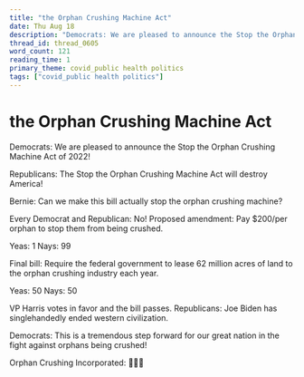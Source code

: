 ```yaml
---
title: "the Orphan Crushing Machine Act"
date: Thu Aug 18
description: "Democrats: We are pleased to announce the Stop the Orphan Crushing Machine Act of 2022! Republicans: The Stop the Orphan Crushing Machine Act will destroy..."
thread_id: thread_0605
word_count: 121
reading_time: 1
primary_theme: covid_public health politics
tags: ["covid_public health politics"]
---
```


# the Orphan Crushing Machine Act

Democrats: We are pleased to announce the Stop the Orphan Crushing Machine Act of 2022!

Republicans: The Stop the Orphan Crushing Machine Act will destroy America!

Bernie: Can we make this bill actually stop the orphan crushing machine?

Every Democrat and Republican: No! Proposed amendment: Pay $200/per orphan to stop them from being crushed.

Yeas: 1 Nays: 99

Final bill: Require the federal government to lease 62 million acres of land to the orphan crushing industry each year.

Yeas: 50 Nays: 50

VP Harris votes in favor and the bill passes. Republicans: Joe Biden has singlehandedly ended western civilization.

Democrats: This is a tremendous step forward for our great nation in the fight against orphans being crushed!

Orphan Crushing Incorporated: 🥳🥳🥳
